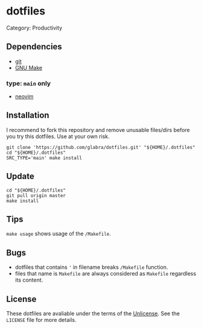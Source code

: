 # dotfiles

Category: Productivity

## Dependencies
- [git](https://git-scm.com/)
- [GNU Make](https://www.gnu.org/software/make/)

### type: `main` only
- [neovim](https://github.com/neovim/neovim)

## Installation
I recommend to fork this repository and remove unusable files/dirs before you try this dotfiles.
Use at your own risk.

```shell
git clone 'https://github.com/glabra/dotfiles.git' "${HOME}/.dotfiles"
cd "${HOME}/.dotfiles"
SRC_TYPE='main' make install
```

## Update
```shell
cd "${HOME}/.dotfiles"
git pull origin master
make install
```

## Tips
`make usage` shows usage of the `/Makefile`.

## Bugs
- dotfiles that contains `'` in filename breaks `/Makefile` function.
- files that name is `Makefile` are always considered as `Makefile` regardless its content.

## License
These dotfiles are avaliable under the terms of the [Unlicense](http://unlicense.org/).
See the `LICENSE` file for more details.

